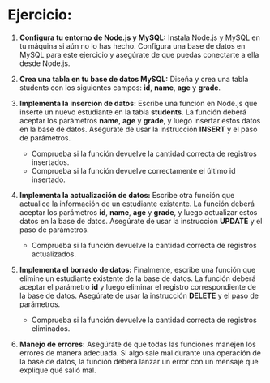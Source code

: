 # Ejercicio:

1. **Configura tu entorno de Node.js y MySQL:** Instala Node.js y MySQL en tu máquina si aún no lo has hecho. Configura una base de datos en MySQL para este ejercicio y asegúrate de que puedas conectarte a ella desde Node.js.

2. **Crea una tabla en tu base de datos MySQL:** Diseña y crea una tabla students con los siguientes campos: **id**, **name**, **age** y **grade**.

3. **Implementa la inserción de datos:** Escribe una función en Node.js que inserte un nuevo estudiante en la tabla **students**. La función deberá aceptar los parámetros **name**, **age** y **grade**, y luego insertar estos datos en la base de datos. Asegúrate de usar la instrucción **INSERT** y el paso de parámetros.

    - Comprueba si la función devuelve la cantidad correcta de registros insertados.
    - Comprueba si la función devuelve correctamente el último id insertado.
4. **Implementa la actualización de datos:** Escribe otra función que actualice la información de un estudiante existente. La función deberá aceptar los parámetros **id**, **name**, **age** y **grade**, y luego actualizar estos datos en la base de datos. Asegúrate de usar la instrucción **UPDATE** y el paso de parámetros.

    - Comprueba si la función devuelve la cantidad correcta de registros actualizados.

5. **Implementa el borrado de datos:** Finalmente, escribe una función que elimine un estudiante existente de la base de datos. La función deberá aceptar el parámetro **id** y luego eliminar el registro correspondiente de la base de datos. Asegúrate de usar la instrucción **DELETE** y el paso de parámetros.

    - Comprueba si la función devuelve la cantidad correcta de registros eliminados.
6. **Manejo de errores:** Asegúrate de que todas las funciones manejen los errores de manera adecuada. Si algo sale mal durante una operación de la base de datos, la función deberá lanzar un error con un mensaje que explique qué salió mal.
